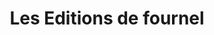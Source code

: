 ---
title: "Les Editions de fournel"
url: /largentiere-la-bessee/les-editions-de-fournel/
shop: copyshop
---